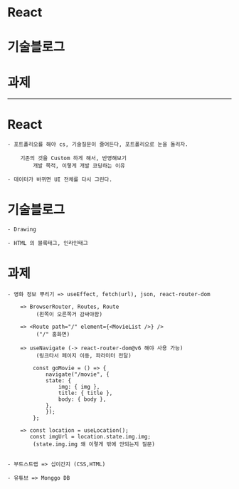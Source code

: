 # React

# 기술블로그

# 과제

---

# React

    - 포트폴리오를 해야 cs, 기술질문이 줄어든다, 포트폴리오로 눈을 돌리자.

        기존의 것을 Custom 하게 해서, 반영해보기
            개발 목적, 이렇게 개발 코딩하는 이유

    - 데이터가 바뀌면 UI 전체를 다시 그린다.

# 기술블로그

    - Drawing

    - HTML 의 블록태그, 인라인태그

# 과제

    - 영화 정보 뿌리기 => useEffect, fetch(url), json, react-router-dom

        => BrowserRouter, Routes, Route
             (왼쪽이 오른쪽거 감싸야함)

        => <Route path="/" element={<MovieList />} />
             ("/" 홈화면)

        => useNavigate (-> react-router-dom@v6 해야 사용 가능)
             (링크타서 페이지 이동, 파라미터 전달)

            const goMovie = () => {
                navigate("/movie", {
                state: {
                    img: { img },
                    title: { title },
                    body: { body },
                },
                });
            };

        => const location = useLocation();
           const imgUrl = location.state.img.img;
            (state.img.img 왜 이렇게 밖에 안되는지 질문)


    - 부트스트랩 => 십이간지 (CSS,HTML)

    - 유튜브 => Monggo DB
